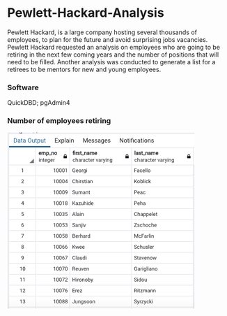 # Pewlett-Hackard-Analysis

Pewlett Hackard, is a  large company hosting several thousands of employees, to plan for the future and avoid surprising jobs vacancies. Pewlett Hackard requested an analysis on employees who are going to be retiring in the next few coming years and the number of positions that will need to be filled. Another analysis was conducted to generate a list for a retirees to be mentors for new and young employees.


### Software 
QuickDBD; 
pgAdmin4

### Number of employees retiring

![retiring](https://github.com/Samira786/Pewlett-Hackard-Analysis/blob/master/retiring%20employees.png)
